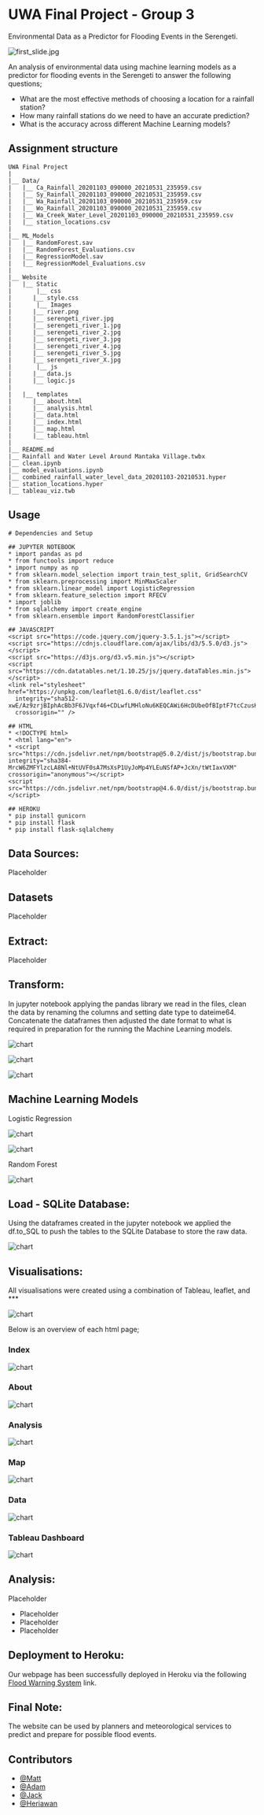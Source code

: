 # UWA Final Project - Group 3
Environmental Data as a Predictor for Flooding Events in the Serengeti.


![first_slide.jpg](https://github.com/EpicTomatoSauce/uwa_final_project/blob/main/Website/static/Images/first_slide.jpg)

An analysis of environmental data using machine learning models as a predictor for flooding events in the Serengeti to answer the following questions;

* What are the most effective methods of choosing a location for a rainfall station? 
* How many rainfall stations do we need to have an accurate prediction?
* What is the accuracy across different Machine Learning models?


## Assignment structure
```
UWA Final Project
| 
|__ Data/
|   |__ Ca_Rainfall_20201103_090000_20210531_235959.csv
|   |__ Sy_Rainfall_20201103_090000_20210531_235959.csv
|   |__ Wa_Rainfall_20201103_090000_20210531_235959.csv
|   |__ Wo_Rainfall_20201103_090000_20210531_235959.csv
|   |__ Wa_Creek_Water_Level_20201103_090000_20210531_235959.csv
|   |__ station_locations.csv 
|
|__ ML_Models
|   |__ RandomForest.sav
|   |__ RandomForest_Evaluations.csv
|   |__ RegressionModel.sav
|   |__ RegressionModel_Evaluations.csv
|
|__ Website
|   |__ Static
|       |__ css
|	   |__ style.css
|       |__ Images
|	   |__ river.png
|	   |__ serengeti_river.jpg
|	   |__ serengeti_river_1.jpg
|	   |__ serengeti_river_2.jpg
|	   |__ serengeti_river_3.jpg
|	   |__ serengeti_river_4.jpg
|	   |__ serengeti_river_5.jpg
|	   |__ serengeti_river_X.jpg
|       |__ js
|	   |__ data.js
|	   |__ logic.js
|
|   |__ templates
|      |__ about.html
|      |__ analysis.html
|      |__ data.html
|      |__ index.html
|      |__ map.html
|      |__ tableau.html
|
|__ README.md
|__ Rainfall and Water Level Around Mantaka Village.twbx
|__ clean.ipynb
|__ model_evaluations.ipynb
|__ combined_rainfall_water_level_data_20201103-20210531.hyper
|__ station_locations.hyper
|__ tableau_viz.twb

```

## Usage

```
# Dependencies and Setup

## JUPYTER NOTEBOOK
* import pandas as pd
* from functools import reduce
* import numpy as np
* from sklearn.model_selection import train_test_split, GridSearchCV
* from sklearn.preprocessing import MinMaxScaler
* from sklearn.linear_model import LogisticRegression
* from sklearn.feature_selection import RFECV
* import joblib
* from sqlalchemy import create_engine
* from sklearn.ensemble import RandomForestClassifier

## JAVASCRIPT
<script src="https://code.jquery.com/jquery-3.5.1.js"></script>
<script src="https://cdnjs.cloudflare.com/ajax/libs/d3/5.5.0/d3.js"></script>
<script src="https://d3js.org/d3.v5.min.js"></script>
<script src="https://cdn.datatables.net/1.10.25/js/jquery.dataTables.min.js"></script>
<link rel="stylesheet" href="https://unpkg.com/leaflet@1.6.0/dist/leaflet.css"
  integrity="sha512-xwE/Az9zrjBIphAcBb3F6JVqxf46+CDLwfLMHloNu6KEQCAWi6HcDUbeOfBIptF7tcCzusKFjFw2yuvEpDL9wQ=="
  crossorigin="" />

## HTML
* <!DOCTYPE html>
* <html lang="en">
* <script src="https://cdn.jsdelivr.net/npm/bootstrap@5.0.2/dist/js/bootstrap.bundle.min.js" integrity="sha384-MrcW6ZMFYlzcLA8Nl+NtUVF0sA7MsXsP1UyJoMp4YLEuNSfAP+JcXn/tWtIaxVXM" crossorigin="anonymous"></script>
<script src="https://cdn.jsdelivr.net/npm/bootstrap@4.6.0/dist/js/bootstrap.bundle.min.js"</script>

## HEROKU
* pip install gunicorn
* pip install flask
* pip install flask-sqlalchemy

```

## Data Sources:

Placeholder

## Datasets 

Placeholder

## Extract:

Placeholder

## Transform:

In jupyter notebook applying the pandas library we read in the files, clean the data by renaming the columns and setting date type to dateime64. Concatenate the dataframes then adjusted the date format to what is required in preparation for the running the Machine Learning models.

![chart](https://github.com/EpicTomatoSauce/uwa_final_project/blob/main/Website/static/Images/clean1.png)

![chart](https://github.com/EpicTomatoSauce/uwa_final_project/blob/main/Website/static/Images/clean1-1.PNG)

![chart](https://github.com/EpicTomatoSauce/uwa_final_project/blob/main/Website/static/Images/clean2.PNG)

## Machine Learning Models

Logistic Regression

![chart](https://github.com/EpicTomatoSauce/uwa_final_project/blob/main/Website/static/Images/ML1.PNG)

![chart](https://github.com/EpicTomatoSauce/uwa_final_project/blob/main/Website/static/Images/ML1-1.PNG)

Random Forest

![chart](https://github.com/EpicTomatoSauce/uwa_final_project/blob/main/Website/static/Images/randomforest.PNG)

## Load - SQLite Database:

Using the dataframes created in the jupyter notebook we applied the df.to_SQL to push the tables to the SQLite Database to store the raw data.

![chart](https://github.com/EpicTomatoSauce/uwa_final_project/blob/main/Website/static/Images/placeholder)


## Visualisations:

All visualisations were created using a combination of Tableau, leaflet, and *** 

![chart](https://github.com/EpicTomatoSauce/uwa_final_project/blob/main/Website/static/Images/tableau.PNG)

Below is an overview of each html page;

### Index

![chart](https://github.com/EpicTomatoSauce/uwa_final_project/blob/main/Website/static/Images/index.PNG)

### About

![chart](https://github.com/EpicTomatoSauce/uwa_final_project/blob/main/Website/static/Images/placeholder)

### Analysis

![chart](https://github.com/EpicTomatoSauce/uwa_final_project/blob/main/Website/static/Images/placeholder)

### Map

![chart](https://github.com/EpicTomatoSauce/uwa_final_project/blob/main/Website/static/Images/placeholder)

### Data

![chart](https://github.com/EpicTomatoSauce/uwa_final_project/blob/main/Website/static/Images/placeholder)

### Tableau Dashboard

![chart](https://github.com/EpicTomatoSauce/uwa_final_project/blob/main/Website/static/Images/dashboard.PNG)


## Analysis:

Placeholder

* Placeholder
* Placeholder
* Placeholder


## Deployment to Heroku:

Our webpage has been successfully deployed in Heroku via the following [Flood Warning System](https://rainfall-in-serengeti.herokuapp.com/) link. 


## Final Note:

The website can be used by planners and meteorological services to predict and prepare for possible flood events.

## Contributors
- [@Matt](https://github.com/EpicTomatoSauce/)
- [@Adam](https://github.com/adamlever/)
- [@Jack](https://github.com/JackXinPan/)
- [@Heriawan](https://github.com/xsbaggages/)
